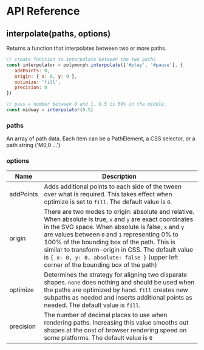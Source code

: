 

# API Reference

## interpolate(paths, options)
Returns a function that interpolates between two or more paths.

```js
// create function to interpolate between the two paths
const interpolator = polymorph.interpolate(['#play', '#pause'], {
   addPoints: 0,
   origin: { x: 0, y: 0 },
   optimize: 'fill',
   precision: 0
})

// pass a number between 0 and 1. 0.5 is 50% in the middle.
const midway = interpolator(0.5)
```

### paths
An array of path data.  Each item can be a PathElement, a CSS selector, or a path string ('M0,0 ...')

### options
Name | Description |
--- | --- |
addPoints | Adds additional points to each side of the tween over what is required.  This takes effect when optimize is set to ```fill```.  The default value is ```0```. |
origin | There are two modes to origin: absolute and relative. When absolute is true, ```x``` and ```y``` are exact coordinates in the SVG space.  When absolute is false, ```x``` and ```y``` are values between ```0``` and ```1``` representing 0% to 100% of the bounding box of the path. This is similar to transform-origin in CSS.  The default value is ```{ x: 0, y: 0, absolute: false }``` (upper left corner of the bounding box of the path) |
optimize | Determines the strategy for aligning two disparate shapes. ```none``` does nothing and should be used when the paths are optimized by hand.  ```fill``` creates new subpaths as needed and inserts additional points as needed.  The default value is ```fill```. |
precision | The number of decimal places to use when rendering paths.  Increasing this value smooths out shapes at the cost of browser rendering speed on some platforms.  The default value is ```0``` |


